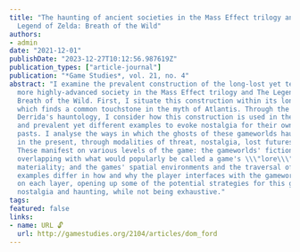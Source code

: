 ```yaml
---
title: "The haunting of ancient societies in the Mass Effect trilogy and The
  Legend of Zelda: Breath of the Wild"
authors:
- admin
date: "2021-12-01"
publishDate: "2023-12-27T10:12:56.987619Z"
publication_types: ["article-journal"]
publication: "*Game Studies*, vol. 21, no. 4"
abstract: "I examine the prevalent construction of the long-lost yet technologically
  more highly-advanced society in the Mass Effect trilogy and The Legend of Zelda:
  Breath of the Wild. First, I situate this construction within its long history,
  which finds a common touchstone in the myth of Atlantis. Through the lens of Jacques
  Derrida's hauntology, I consider how this construction is used in these two popular
  and prevalent yet different examples to evoke nostalgia for their own fictional
  pasts. I analyse the ways in which the ghosts of these gameworlds haunt the player
  in the present, through modalities of threat, nostalgia, lost futures and destiny.
  These manifest on various levels of the game: the gameworlds' fictional pasts (often
  overlapping with what would popularly be called a game's \\\"lore\\\"); digital
  materiality; and the games' spatial environments and the traversal of them. The
  examples differ in how and why the player interfaces with the gameworlds' ghosts
  on each layer, opening up some of the potential strategies for this game-internal
  nostalgia and haunting, while not being exhaustive."
tags:
featured: false
links:
- name: URL 🔓
  url: http://gamestudies.org/2104/articles/dom_ford
---
```

